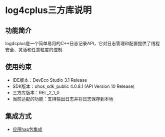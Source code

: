 # log4cplus三方库说明

## 功能简介

log4cplus是一个简单易用的C++日志记录API，它对日志管理和配置提供了线程安全、灵活和任意粒度的控制.

## 使用约束

- IDE版本：DevEco Studio 3.1 Release
- SDK版本：ohos_sdk_public 4.0.8.1 (API Version 10 Release)
- 三方库版本：REL_2_1_0
- 当前适配的功能：支持输出日志并将日志保存到本地

## 集成方式

- [应用hap包集成](docs/hap_integrate.md)
